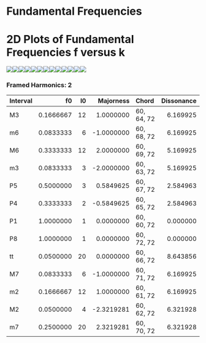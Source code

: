 Fundamental Frequencies
================

# 2D Plots of Fundamental Frequencies f versus k

![](../figures/Fundamental-Frequencies-unnamed-chunk-3-1.png)<!-- -->![](../figures/Fundamental-Frequencies-unnamed-chunk-3-2.png)<!-- -->![](../figures/Fundamental-Frequencies-unnamed-chunk-3-3.png)<!-- -->![](../figures/Fundamental-Frequencies-unnamed-chunk-3-4.png)<!-- -->![](../figures/Fundamental-Frequencies-unnamed-chunk-3-5.png)<!-- -->![](../figures/Fundamental-Frequencies-unnamed-chunk-3-6.png)<!-- -->![](../figures/Fundamental-Frequencies-unnamed-chunk-3-7.png)<!-- -->![](../figures/Fundamental-Frequencies-unnamed-chunk-3-8.png)<!-- -->![](../figures/Fundamental-Frequencies-unnamed-chunk-3-9.png)<!-- -->![](../figures/Fundamental-Frequencies-unnamed-chunk-3-10.png)<!-- -->![](../figures/Fundamental-Frequencies-unnamed-chunk-3-11.png)<!-- -->![](../figures/Fundamental-Frequencies-unnamed-chunk-3-12.png)<!-- -->![](../figures/Fundamental-Frequencies-unnamed-chunk-3-13.png)<!-- -->

### Framed Harmonics: 2

| Interval |        f0 |  l0 |  Majorness | Chord      | Dissonance |
|:---------|----------:|----:|-----------:|:-----------|-----------:|
| M3       | 0.1666667 |  12 |  1.0000000 | 60, 64, 72 |   6.169925 |
| m6       | 0.0833333 |   6 | -1.0000000 | 60, 68, 72 |   6.169925 |
| M6       | 0.3333333 |  12 |  2.0000000 | 60, 69, 72 |   5.169925 |
| m3       | 0.0833333 |   3 | -2.0000000 | 60, 63, 72 |   5.169925 |
| P5       | 0.5000000 |   3 |  0.5849625 | 60, 67, 72 |   2.584963 |
| P4       | 0.3333333 |   2 | -0.5849625 | 60, 65, 72 |   2.584963 |
| P1       | 1.0000000 |   1 |  0.0000000 | 60, 60, 72 |   0.000000 |
| P8       | 1.0000000 |   1 |  0.0000000 | 60, 72, 72 |   0.000000 |
| tt       | 0.0500000 |  20 |  0.0000000 | 60, 66, 72 |   8.643856 |
| M7       | 0.0833333 |   6 | -1.0000000 | 60, 71, 72 |   6.169925 |
| m2       | 0.1666667 |  12 |  1.0000000 | 60, 61, 72 |   6.169925 |
| M2       | 0.0500000 |   4 | -2.3219281 | 60, 62, 72 |   6.321928 |
| m7       | 0.2500000 |  20 |  2.3219281 | 60, 70, 72 |   6.321928 |
